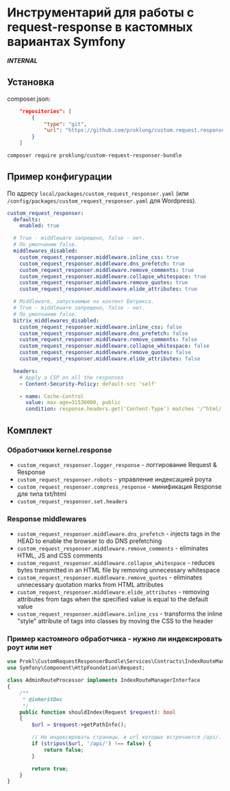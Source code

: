 # Инструментарий для работы с request-response в кастомных вариантах Symfony

***INTERNAL***

## Установка

composer.json:

```json
    "repositories": [
        {
            "type": "git",
            "url": "https://github.com/proklung/custom.request.responser.bundle"
        }
    ]
```

```bash
composer require proklung/custom-request-responser-bundle
```

## Пример конфигурации

По адресу `local/packages/custom_request_responser.yaml` (или `/config/packages/custom_request_responser.yaml` для Wordpress).

```yaml
custom_request_responser:
  defaults:
    enabled: true

  # True - middleware запрещено, false - нет.
  # По умолчанию false.
  middlewares_disabled:
    custom_request_responser.middleware.inline_css: true
    custom_request_responser.middleware.dns_prefetch: true
    custom_request_responser.middleware.remove_comments: true
    custom_request_responser.middleware.collapse_whitespace: true
    custom_request_responser.middleware.remove_quotes: true
    custom_request_responser.middleware.elide_attributes: true

  # Middleware, запускаемые на контент Битрикса.
  # True - middleware запрещено, false - нет.
  # По умолчанию false.
  bitrix_middlewares_disabled:
    custom_request_responser.middleware.inline_css: false
    custom_request_responser.middleware.dns_prefetch: false
    custom_request_responser.middleware.remove_comments: false
    custom_request_responser.middleware.collapse_whitespace: false
    custom_request_responser.middleware.remove_quotes: false
    custom_request_responser.middleware.elide_attributes: false

  headers:
    # Apply a CSP on all the responses
    - Content-Security-Policy: default-src 'self'

    - name: Cache-Control
      value: max-age=31536000, public
      condition: response.headers.get('Content-Type') matches '/^html/'
```

## Комплект

### Обработчики kernel.response

- `custom_request_responser.logger_response` - логгирование Request & Response
- `custom_request_responser.robots` - управление индексацией роута
- `custom_request_responser.compress_response` - минификация Response для типа txt/html
- `custom_request_responser.set.headers` 

### Response middlewares

- `custom_request_responser.middleware.dns_prefetch` - injects tags in the HEAD to enable the browser to do DNS prefetching
- `custom_request_responser.middleware.remove_comments` - eliminates HTML, JS and CSS comments
- `custom_request_responser.middleware.collapse_whitespace` - reduces bytes transmitted in an HTML file by removing unnecessary whitespace
- `custom_request_responser.middleware.remove_quotes` - eliminates unnecessary quotation marks from HTML attributes
- `custom_request_responser.middleware.elide_attributes` - removing attributes from tags when the specified value is equal to the default value
- `custom_request_responser.middleware.inline_css` - transforms the inline "style" attribute of tags into classes by moving the CSS to the header

### Пример кастомного обработчика - нужно ли индексировать роут или нет

```php
use Prokl\CustomRequestResponserBundle\Services\Contracts\IndexRouteManagerInterface;
use Symfony\Component\HttpFoundation\Request;

class AdminRouteProcessor implements IndexRouteManagerInterface
{
    /**
     * @inheritDoc
     */
    public function shouldIndex(Request $request): bool
    {
        $url = $request->getPathInfo();

        // Не индексировать страницы, в url которых встречается /api/.
        if (stripos($url, '/api/') !== false) {
            return false;
        }

        return true;
    }
}
```